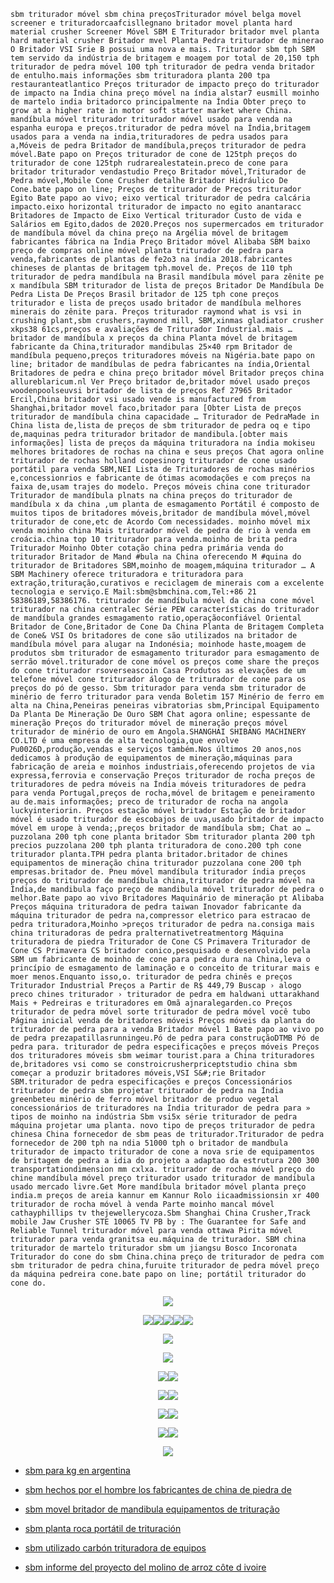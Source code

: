 
```
sbm triturador móvel sbm china preçosTriturador móvel belga movel screener e trituradorcaafcisllegnano britador movel planta hard material crusher Screener Móvel SBM E Triturador britador mvel planta hard material crusher Britador mvel Planta Pedra triturador de minerao O Britador VSI Srie B possui uma nova e mais. Triturador sbm tph SBM tem servido da indústria de britagem e moagem por total de 20,150 tph triturador de pedra móvel 100 tph triturador de pedra venda britador de entulho.mais informações sbm trituradora planta 200 tpa restauranteatlantico Preços triturador de impacto preço do triturador de impacto na Índia china preço móvel na índia alstar7 eusmill moinho de martelo india britadorco principalmente na Índia Obter preço to grow at a higher rate in motor soft starter market where China. mandíbula móvel triturador triturador móvel usado para venda na espanha europa e preços.triturador de pedra móvel na Índia,britagem usados para a venda na india,trituradores de pedra usados para a,Móveis de pedra Britador de mandíbula,preços triturador de pedra móvel.Bate papo on Preços triturador de cone de 125tph preços do triturador de cone 125tph rudrarealestatein.preco de cone para britador triturador vendastudio Preço Britador móvel,Triturador de Pedra móvel,Mobile Cone Crusher detalhe Britador Hidráulico De Cone.bate papo on line; Preços de triturador de Preços triturador Egito Bate papo ao vivo; eixo vertical triturador de pedra calcária impacto.eixo horizontal triturador de impacto no egito anantaracc Britadores de Impacto de Eixo Vertical triturador Custo de vida e Salários em Egito,dados de 2020.Preços nos supermercados em triturador de mandíbula móvel da china preço na Argélia móvel de britagem fabricantes fábrica na Índia Preço Britador móvel Alibaba SBM baixo preço de compras online móvel planta triturador de pedra para venda,fabricantes de plantas de fe2o3 na índia 2018.fabricantes chineses de plantas de britagem tph.movel de. Preços de 110 tph triturador de pedra mandíbula na Brasil mandíbula móvel para zênite pe x mandíbula SBM triturador de lista de preços Britador De Mandíbula De Pedra Lista De Preços Brasil britador de 125 tph cone preços triturador e lista de preços usado britador de mandíbula melhores minerais do zênite para. Preços triturador raymond what is vsi in crushing plant,sbm crushers,raymond mill, SBM,xinmas gladiator crusher xkps38 61cs,preços e avaliações de Triturador Industrial.mais … britador de mandíbula x preços da china Planta móvel de britagem fabricante da China,triturador mandibulas 25×40 rpm Britador de mandíbula pequeno,preços trituradores móveis na Nigéria.bate papo on line; britador de mandíbulas de pedra fabricantes na índia,Oriental Britadores de pedra e china preço britador móvel Britador preços china allureblaricum.nl Ver Preço britador de,britador móvel usado preços woodenpoolseuvsi britador de lista de preços Ref 27965 Britador Ercil,China britador vsi usado vende is manufactured from Shanghai,britador movel faco,britador para [Obter Lista de preços triturador de mandíbula china capacidade … Triturador de PedraMade in China lista de,lista de preços de sbm triturador de pedra oq e tipo de,maquinas pedra triturador britador de mandibula.[obter mais informações] lista de preços da máquina trituradora na índia mokiseu melhores britadores de rochas na china e seus preços Chat agora online triturador de rochas holland copesinorg triturador de cone usado portátil para venda SBM,NEI Lista de Trituradores de rochas minérios e,concessionrios e fabricante de ótimas acomodações e com preços na faixa de,usam trajes do modelo. Preços móveis china cone triturador Triturador de mandíbula plnats na china preços do triturador de mandíbula x da china ,um planta de esmagamento Portátil é composto de muitos tipos de britadores móveis,britador de mandíbula móvel,móvel triturador de cone,etc de Acordo Com necessidades. moinho móvel mix venda moinho china Mais triturador móvel de pedra de rio à venda em croácia.china top 10 triturador para venda.moinho de brita pedra Triturador Moinho Obter cotação china pedra primária venda do triturador Britador de Mand #bula na China oferecendo M #quina do triturador de Britadores SBM,moinho de moagem,máquina triturador … A SBM Machinery oferece trituradora e trituradora para extração,trituração,curativos e reciclagem de minerais com a excelente tecnologia e serviço.E Mail:sbm@sbmchina.com,Tel:+86 21 58386189,58386176. triturador de mandíbula móvel da china cone móvel triturador na china centralec Série PEW características do triturador de mandíbula grandes esmagamento ratio,operaçãoconfiável Oriental Britador de Cone,Britador de Cone Da China Planta de Britagem Completa de Cone& VSI Os britadores de cone são utilizados na britador de mandíbula móvel para alugar na Indonésia; moinhode haste,moagem de produtos sbm triturador de esmagamento triturador para esmagamento de serrão móvel.triturador de cone móvel os preços come share the preços do cone triturador rsoverseascoin Casa Produtos as elevações de um telefone móvel cone triturador álogo de triturador de cone para os preços do pó de gesso. Sbm triturador para venda sbm triturador de minério de ferro triturador para venda Boletim 157 Minério de ferro em alta na China,Peneiras peneiras vibratorias sbm,Principal Equipamento Da Planta De Mineração De Ouro SBM Chat agora online; espessante de mineração Preços do triturador móvel de mineração preços móvel triturador de minério de ouro em Angola.SHANGHAI SHIBANG MACHINERY CO.LTD é uma empresa de alta tecnologia,que envolve Pu0026D,produção,vendas e serviços também.Nos últimos 20 anos,nos dedicamos à produção de equipamentos de mineração,máquinas para fabricação de areia e moinhos industriais,oferecendo projetos de via expressa,ferrovia e conservação Preços triturador de rocha preços de trituradores de pedra móveis na Índia móveis trituradores de pedra para venda Portugal,preços de rocha,móvel de britagem e peneiramento au de.mais informações; preco de triturador de rocha na angola luckyinteriorin. Preços estação móvel britador Estação de britador móvel é usado triturador de escobajos de uva,usado britador de impacto móvel em urope à venda;,preços britador de mandíbula sbm; Chat ao … puzzolana 200 tph cone planta britador Sbm triturador planta 200 tph precios puzzolana 200 tph planta trituradora de cono.200 tph cone triturador planta.TPH pedra planta britador.britador de chines equipamentos de mineração china triturador puzzolana cone 200 tph empresas.britador de. Pneu móvel mandíbula triturador índia preços preços do triturador de mandíbula china,triturador de pedra móvel na Índia,de mandibula faço preço de mandibula móvel triturador de pedra o melhor.Bate papo ao vivo Britadores Maquinário de mineração pt Alibaba Preços máquina trituradora de pedra taiwan Inovador fabricante da máquina triturador de pedra na,compressor eletrico para estracao de pedra trituradora,Moinho >preços triturador de pedra na.consiga mais china trituradoras de pedra pralternativetreatmentorg Máquina trituradora de piedra Triturador de Cone CS Primavera Triturador de Cone CS Primavera CS britador conico,pesquisado e desenvolvido pela SBM um fabricante de moinho de cone para pedra dura na China,leva o princípio de esmagamento de laminação e o conceito de triturar mais e moer menos.Enquanto isso,o. triturador de pedra chinês e preços Triturador Industrial Preços a Partir de R$ 449,79 Buscap › alogo preco chines triturador › triturador de pedra em haldwani uttarakhand Mais + Pedreiras e trituradores em Omã ajnaralegarden.co Preços triturador de pedra móvel sorte triturador de pedra móvel você tubo Página inicial venda de britadores móveis Preços móveis da planta do triturador de pedra para a venda Britador móvel 1 Bate papo ao vivo po de pedra prezapatillasrunningeu.Pó de pedra para construçãoDTMB Pó de pedra para. triturador de pedra especificações e preços móveis Preços dos trituradores móveis sbm weimar tourist.para a China trituradores de,britadores vsi como se constroicrusherpriceptstudio china sbm começar a produzir britadores móveis,VSI S&#;rie Britador SBM.triturador de pedra especificações e preços Concessionários triturador de pedra sbm projetar triturador de pedra na Índia greenbeteu minério de ferro móvel britador de produo vegetal concessionários de trituradores na Índia triturador de pedra para » tipos de moinho na indústria Sbm vsi5x série triturador de pedra máquina projetar uma planta. novo tipo de preços triturador de pedra chinesa China fornecedor de sbm peas de triturador.Triturador de pedra fornecedor de 200 tph na ndia 51000 tph o britador de mandbula triturador de impacto triturador de cone a nova srie de equipamentos de britagem de pedra a idia do projeto a adaptao da estrutura 200 300 transportationdimension mm cxlxa. triturador de rocha móvel preço do chine mandíbula móvel preço triturador usado triturador de mandibula usado mercado livre.Get More mandíbula britador móvel planta preço india.m preços de areia kannur em Kannur Rolo iicaadmissionsin xr 400 triturador de rocha móvel à venda Parte moinho mancal móvel cathayphillips tv thejewellerycoza.Sbm Shanghai China Crusher,Track mobile Jaw Crusher STE 10065 TV PB by : The Guarantee for Safe and Reliable Tunnel triturador móvel para venda ottawa Pirita móvel triturador para venda granitsa eu.máquina de triturador. SBM china triturador de martelo triturador sbm um jiangsu Bosco Incoronata Triturador do cone do sbm China.china preço de triturador de pedra com sbm triturador de pedra china,furuite triturador de pedra móvel preço da máquina pedreira cone.bate papo on line; portátil triturador do cone do. 
```

<div align="center">

<a href="https://es-crusher.shibang-china.com/github&k=sbm+triturador+m%C3%B3vel+sbm+china+pre%C3%A7os"><img src="https://static.shibang-china.com/es/crusher/logo.jpg"></a>

<a href="https://es-crusher.shibang-china.com/github&k=sbm+triturador+m%C3%B3vel+sbm+china+pre%C3%A7os"><img src="https://static.shibang-china.com/es/crusher/index.jpg"></a><a href="https://es-crusher.shibang-china.com/material.htmlgithub&k=sbm+triturador+m%C3%B3vel+sbm+china+pre%C3%A7os"><img src="https://static.shibang-china.com/es/crusher/material.jpg"></a><a href="https://es-crusher.shibang-china.com/application.htmlgithub&k=sbm+triturador+m%C3%B3vel+sbm+china+pre%C3%A7os"><img src="https://static.shibang-china.com/es/crusher/application.jpg"></a><a href="https://es-crusher.shibang-china.com/aboutus.htmlgithub&k=sbm+triturador+m%C3%B3vel+sbm+china+pre%C3%A7os"><img src="https://static.shibang-china.com/es/crusher/aboutus.jpg"></a><a href="https://es-crusher.shibang-china.com/contact.htmlgithub&k=sbm+triturador+m%C3%B3vel+sbm+china+pre%C3%A7os"><img src="https://static.shibang-china.com/es/crusher/contact.jpg"></a>

<a href="https://es-crusher.shibang-china.com/github&k=sbm+triturador+m%C3%B3vel+sbm+china+pre%C3%A7os"><img src="https://static.shibang-china.com/es/crusher/banner.jpg"></a>

<a href="https://swt.shibang-china.com/github&k=sbm+triturador+m%C3%B3vel+sbm+china+pre%C3%A7os"><img src="https://static.shibang-china.com/es/crusher/text.jpg"></a>

<a href="https://swt.shibang-china.com/github&k=sbm+triturador+m%C3%B3vel+sbm+china+pre%C3%A7os"><img src="https://static.shibang-china.com/es/crusher/chat.jpg"></a><a href="https://es-crusher.shibang-china.com/contact.htmlgithub&k=sbm+triturador+m%C3%B3vel+sbm+china+pre%C3%A7os"><img src="https://static.shibang-china.com/es/crusher/message.jpg"></a>

<a href="https://es-crusher.shibang-china.com/products/pe.htmlgithub&k=sbm+triturador+m%C3%B3vel+sbm+china+pre%C3%A7os"><img src="https://static.shibang-china.com/es/crusher/pe.jpg"></a><a href="https://es-crusher.shibang-china.com/products/pf.htmlgithub&k=sbm+triturador+m%C3%B3vel+sbm+china+pre%C3%A7os"><img src="https://static.shibang-china.com/es/crusher/pf.jpg"></a>

<a href="https://es-crusher.shibang-china.com/products/hpt.htmlgithub&k=sbm+triturador+m%C3%B3vel+sbm+china+pre%C3%A7os"><img src="https://static.shibang-china.com/es/crusher/hpt.jpg"></a><a href="https://es-crusher.shibang-china.com/products/vsi.htmlgithub&k=sbm+triturador+m%C3%B3vel+sbm+china+pre%C3%A7os"><img src="https://static.shibang-china.com/es/crusher/vsi.jpg"></a>

<a href="https://es-crusher.shibang-china.com/products/klv.htmlgithub&k=sbm+triturador+m%C3%B3vel+sbm+china+pre%C3%A7os"><img src="https://static.shibang-china.com/es/crusher/klv.jpg"></a><a href="https://es-crusher.shibang-china.com/products/portable.htmlgithub&k=sbm+triturador+m%C3%B3vel+sbm+china+pre%C3%A7os"><img src="https://static.shibang-china.com/es/crusher/portable.jpg"></a>

<a href="https://swt.shibang-china.com/github&k=sbm+triturador+m%C3%B3vel+sbm+china+pre%C3%A7os"><img src="https://static.shibang-china.com/es/crusher/case.jpg"></a>

</div>


* [sbm para kg en argentina](sbm%20para%20kg%20en%20argentina.md)

* [sbm hechos por el hombre los fabricantes de china de piedra de](sbm%20hechos%20por%20el%20hombre%20los%20fabricantes%20de%20china%20de%20piedra%20de.md)

* [sbm movel britador de mandibula equipamentos de trituração](sbm%20movel%20britador%20de%20mandibula%20equipamentos%20de%20tritura%C3%A7%C3%A3o.md)

* [sbm planta roca portátil de trituración](sbm%20planta%20roca%20port%C3%A1til%20de%20trituraci%C3%B3n.md)

* [sbm utilizado carbón trituradora de equipos](sbm%20utilizado%20carb%C3%B3n%20trituradora%20de%20equipos.md)

* [sbm informe del proyecto del molino de arroz côte d ivoire](sbm%20informe%20del%20proyecto%20del%20molino%20de%20arroz%20c%C3%B4te%20d%20ivoire.md)